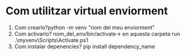 # Com utilitzar virtual enviorment

1. Com crearlo?python -m venv "nom del meu enviorment" 
2. Com activarlo? nom_del_env/bin/activate-> en aquesta carpeta run  .\myvenv\Scripts\Activate.ps1
3. Com instalar depenencies? pip install dependency_name

